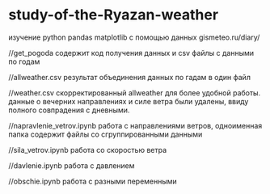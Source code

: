 # study-of-the-Ryazan-weather
 изучение python pandas matplotlib с помощью данных gismeteo.ru/diary/

//get_pogoda 
  содержит код получения данных и csv файлы с данными по годам

//allweather.csv 
  результат объединения данных по гадам в один файл

//weather.csv
  скорректированный allweather для более удобной работы. данные о вечерних направлениях и силе ветра были удалены, ввиду полного совпрадения с дневными.

//napravlenie_vetrov.ipynb
работа с направлениями ветров, одноименная папка содержит файлы со сгруппированными данными

//sila_vetrov.ipynb
работа со скоростью ветра

//davlenie.ipynb
работа с давлением

//obschie.ipynb
работа с разными переменными
